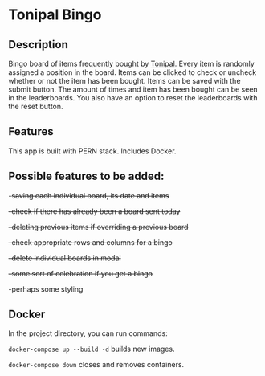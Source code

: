 # Tonipal Bingo

## Description

Bingo board of items frequently bought by [Tonipal](https://github.com/tonipal). Every item is randomly assigned a position
in the board. Items can be clicked to check or uncheck whether or not the item
has been bought. Items can be saved with the submit button. The amount of times
and item has been bought can be seen in the leaderboards. You also have an option
to reset the leaderboards with the reset button.

## Features

This app is built with PERN stack. Includes Docker.

## Possible features to be added:

-~~saving each individual board, its date and items~~

~~-check if there has already been a board sent today~~

~~-deleting previous items if overriding a previous board~~

~~-check appropriate rows and columns for a bingo~~

~~-delete individual boards in modal~~

~~-some sort of celebration if you get a bingo~~

-perhaps some styling

## Docker

In the project directory, you can run commands:

`docker-compose up --build -d` builds new images.

`docker-compose down` closes and removes containers.
